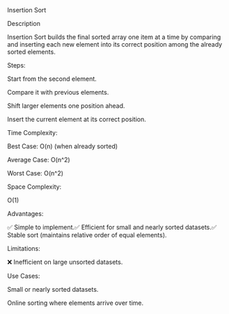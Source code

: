 Insertion Sort

Description

Insertion Sort builds the final sorted array one item at a time by comparing and inserting each new element into its
correct position among the already sorted elements.

Steps:

Start from the second element.

Compare it with previous elements.

Shift larger elements one position ahead.

Insert the current element at its correct position.

Time Complexity:

Best Case: O(n) (when already sorted)

Average Case: O(n^2)

Worst Case: O(n^2)

Space Complexity:

O(1)

Advantages:

✅ Simple to implement.✅ Efficient for small and nearly sorted datasets.✅ Stable sort (maintains relative order of equal
elements).

Limitations:

❌ Inefficient on large unsorted datasets.

Use Cases:

Small or nearly sorted datasets.

Online sorting where elements arrive over time.